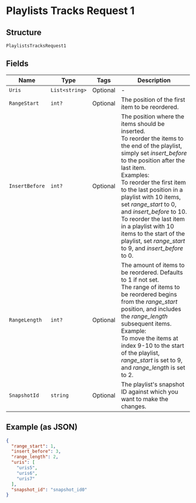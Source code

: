 
# Playlists Tracks Request 1

## Structure

`PlaylistsTracksRequest1`

## Fields

| Name | Type | Tags | Description |
|  --- | --- | --- | --- |
| `Uris` | `List<string>` | Optional | - |
| `RangeStart` | `int?` | Optional | The position of the first item to be reordered. |
| `InsertBefore` | `int?` | Optional | The position where the items should be inserted.<br/>To reorder the items to the end of the playlist, simply set _insert_before_ to the position after the last item.<br/>Examples:<br/>To reorder the first item to the last position in a playlist with 10 items, set _range_start_ to 0, and _insert_before_ to 10.<br/>To reorder the last item in a playlist with 10 items to the start of the playlist, set _range_start_ to 9, and _insert_before_ to 0. |
| `RangeLength` | `int?` | Optional | The amount of items to be reordered. Defaults to 1 if not set.<br/>The range of items to be reordered begins from the _range_start_ position, and includes the _range_length_ subsequent items.<br/>Example:<br/>To move the items at index 9-10 to the start of the playlist, _range_start_ is set to 9, and _range_length_ is set to 2. |
| `SnapshotId` | `string` | Optional | The playlist's snapshot ID against which you want to make the changes. |

## Example (as JSON)

```json
{
  "range_start": 1,
  "insert_before": 3,
  "range_length": 2,
  "uris": [
    "uris5",
    "uris6",
    "uris7"
  ],
  "snapshot_id": "snapshot_id0"
}
```

